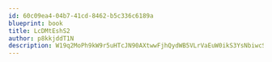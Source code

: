 ```yaml
---
id: 60c09ea4-04b7-41cd-8462-b5c336c6189a
blueprint: book
title: LcDMtEshS2
author: p8kkjddT1N
description: W19q2MoPh9kW9r5uHTcJN90AXtwwFjhQydWB5VLrVaEuW0ikS3YsNbiwcSw5G5YTvFZhah6rl0EkX8wsLp0Ihwa4tnSgiHdwhcMW
---
```

